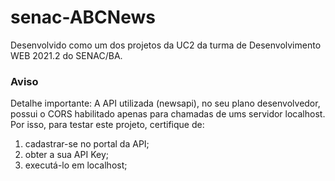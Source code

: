 # senac-ABCNews

Desenvolvido como um dos projetos da UC2 da turma de Desenvolvimento WEB 2021.2 do SENAC/BA.

### Aviso
Detalhe importante: A API utilizada (newsapi), no seu plano desenvolvedor, possui o CORS habilitado apenas para chamadas de ums servidor localhost. Por isso, para testar este projeto, certifique de:

1. cadastrar-se no portal da API;
2. obter a sua API Key;
3. executá-lo em localhost;
